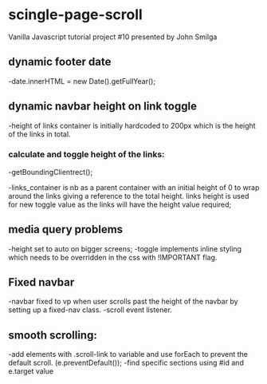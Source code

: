 # scingle-page-scroll
Vanilla Javascript tutorial project #10 presented by John Smilga

## dynamic footer date
-date.innerHTML = new Date().getFullYear();

## dynamic navbar height on link toggle
-height of links container is initially hardcoded to 200px which is the height of the links in total.
### calculate and toggle height of the links:
-getBoundingClientrect();

-links_container is nb as a parent container with an initial height of 0 to wrap around the links giving a reference to the total height.
links height is used for new toggle value as the links will have the height value required;

## media query problems
-height set to auto on bigger screens;
-toggle implements inline styling which needs to be overridden in the css with !IMPORTANT flag.

## Fixed navbar
-navbar fixed to vp when user scrolls past the height of the navbar by setting up a fixed-nav class.
-scroll event listener.

## smooth scrolling: 
-add elements with .scroll-link to variable and use forEach to prevent the default scroll. (e.preventDefault());
-find specific sections using #id and e.target value  